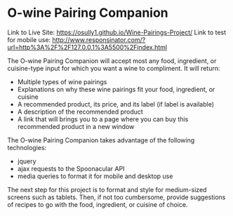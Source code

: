 # O-wine Pairing Companion

Link to Live Site: https://osully1.github.io/Wine-Pairings-Project/
Link to test for mobile use: http://www.responsinator.com/?url=http%3A%2F%2F127.0.0.1%3A5500%2Findex.html

The O-wine Pairing Companion will accept most any food, ingredient, or cuisine-type input for which you want a wine to compliment. It will return:
  * Multiple types of wine pairings
  * Explanations on why these wine pairings fit your food, ingredient, or cuisine
  * A recommended product, its price, and its label (if label is available)
  * A description of the recommended product
  * A link that will brings you to a page where you can buy this recommended product in a new window
  
The O-wine Pairing Companion takes advantage of the following technologies:
  * jquery
  * ajax requests to the Spoonacular API
  * media queries to format it for mobile and desktop use
  
The next step for this project is to format and style for medium-sized screens such as tablets. Then, if not too cumbersome, provide suggestions of recipes to go with the food, ingredient, or cuisine of choice.
